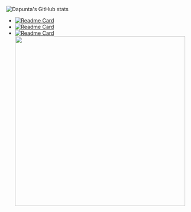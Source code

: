 ![Dapunta's GitHub stats](https://github-readme-stats.vercel.app/api?username=Dapunta&show_icons=true&theme=chartreuse-dark)
- [![Readme Card](https://github-readme-stats.vercel.app/api/pin/?username=Dapunta&repo=crackfb&theme=chartreuse-dark)](https://github.com/Dapunta/crackfb)
- [![Readme Card](https://github-readme-stats.vercel.app/api/pin/?username=Dapunta&repo=crackfb2&theme=chartreuse-dark)](https://github.com/Dapunta/crackfb2)
- [![Readme Card](https://github-readme-stats.vercel.app/api/pin/?username=Dapunta&repo=crackfb3&theme=chartreuse-dark)](https://github.com/Dapunta/crackfb3)
<a href="https://github.com/Dapunta/crackfb"><img src="https://github-link-card.s3.ap-northeast-1.amazonaws.com/Dapunta/crackfb.png" width="460px"></a>
